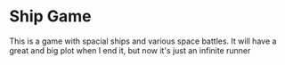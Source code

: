 # Ship Game
This is a game with spacial ships and various space battles.
It will have a great and big plot when I end it, but now it's just an infinite runner

